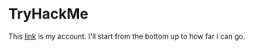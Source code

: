 # TryHackMe
This [link](https://tryhackme.com/r/p/PKMFord) is my account.
I'll start from the bottom up to how far I can go.

